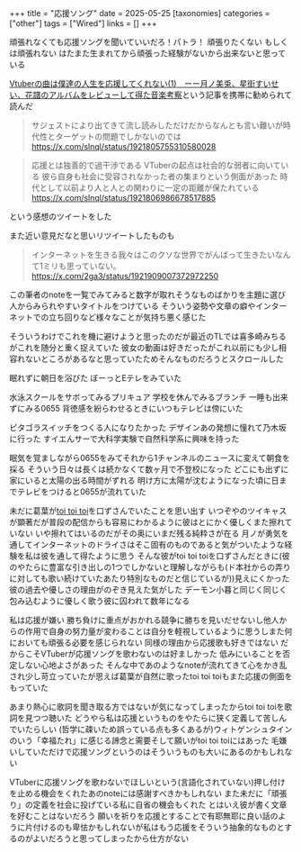 +++
title = "応援ソング"
date = 2025-05-25
[taxonomies]
categories = ["other"]
tags = ["Wired"]
links = []
+++

頑張れなくても応援ソングを聞いていいだろ！パトラ！
頑張りたくない
もしくは頑張れない
はたまた生まれてから頑張った経験がないから出来ないと思っている

[Vtuberの曲は僕達の人生を応援してくれない(1)　ーー月ノ美兎、星街すいせい、花譜のアルバムをレビューして得た音楽考察](https://note.com/reirain213/n/nec9deb9fd7d7)という記事を携帯に勧められて読んだ

> サジェストにより出てきて流し読みしただけだからなんとも言い難いが時代性とターゲットの問題でしかないのでは
> https://x.com/slnql/status/1921805755310580028

> 応援とは独善的で過干渉である
> VTuberの起点は社会的な弱者に向いている
> 彼ら自身も社会に受容されなかった者の集まりという側面があった
> 時代として以前より人と人との関わりに一定の距離が保たれている
> https://x.com/slnql/status/1921806986678517885

という感想のツイートをした

また近い意見だなと思いリツイートしたものも

> インターネットを生きる我々はこのクソな世界でがんばって生きたいなんて1ミリも思っていない。
> https://x.com/2ga3/status/1921909007372972250

この筆者のnoteを一覧でみてみると数字が取れそうなものばかりを主題に選び人からみられやすいタイトルをつけている
そういう姿勢や文章の癖やインターネットでの立ち回りなど様々なことが気持ち悪く感じた

そういうわけでこれを機に避けようと思ったのだが最近のTLでは喜多崎みちるがこれを随分と重く捉えていた
彼女の動画は好きだったがこれ以前にも少し相容れないところがあるなと思っていたためそんなものだろうとスクロールした

眠れずに朝日を浴びた
ぼーっとEテレをみていた

水泳スクールをサボってみるプリキュア
学校を休んでみるブランチ
一睡も出来ずにみる0655
背徳感を紛らわせるときにいつもテレビは傍にいた

ピタゴラスイッチをつくる人になりたかった
デザインあの発想に憧れて乃木坂に行った
すイエんサーで大科学実験で自然科学系に興味を持った

眠気を覚ましながら0655をみてそれから1チャンネルのニュースに変えて朝食を採る
そういう日々は長くは続かなくて数ヶ月で不登校になった
どこにも出ずに家にいると太陽の出る時間がずれる
明け方に太陽が沈むようになった頃に日までテレビをつけると0655が流れていた

未だに葛葉が[toi toi toi](https://open.spotify.com/intl-ja/track/53zteJXYbfU5fysGlCf7DI?si=e5d2e83434d14cb4)を口ずさんでいたことを思い出す
いつぞやのツイキャスが顕著だが普段の配信からも容易にわかるように彼はとにかく優しくまた擦れていない
いや擦れてはいるのだがその奥にいまだ残る純粋さが在る
月ノが勇気を通してインターネットのドライさはそこ固有のものであると気がついたような経験を私は彼を通して得たように思う
そんな彼がtoi toi toiを口ずさんだときに(彼のやたらに豊富な引き出しの1つでしかないと理解しながらも(ド本社からの弄りに対しても歌い続けていたあたり特別なものだと信じているが))見えにくかった彼の過去や優しさの理由がのぞき見えた気がした
デーモン小暮と同じく同じく包み込むように優しく歌う彼に囚われて数年になる

私は応援が嫌い
勝ち負けに重点がおかれる競争に勝ちを見いだせないし他人からの作用で自身の努力量が変わることは自分を軽視しているように思うしまた何においても頑張る必要を感じられない
同様の理由から応援歌も好きではない
だからこそVTuberが応援ソングを歌わないのは好ましかった
低みにいることを否定しない心地よさがあった
そんな中であのようなnoteが流れてきて心をかき乱され少し苛立っていたが思えば葛葉が自然に歌ったtoi toi toiもまた応援の側面をもっていた

あまり熱心に歌詞を聞き取る方ではないが気になってしまったからtoi toi toiを歌詞を見つつ聴いた
どうやら私は応援というものをやたらに狭く定義して苦しんでいたらしい
(哲学に疎いため誤っている点も多くあるが)ウィトゲンシュタインのいう「幸福たれ」に感じる諦念と需要そして願いがtoi toi toiにはあった
毛嫌いしていただけで応援ソングというのはそういうものも大いにあるのかもしれない

VTuberに応援ソングを歌わないでほしいという(言語化されていない)押し付けを止める機会をくれたあのnoteには感謝すべきかもしれない
また未だに「頑張り」の定義を社会に投げている私に自省の機会もくれた
とはいえ彼が書く文章を好むことはないだろう
願いを祈りを応援とすることで有耶無耶に良い話のように片付けるのも卑怯かもしれないが私はもう応援をそういう抽象的なものとするのがよいだろうと思ってしまったから仕方がない

